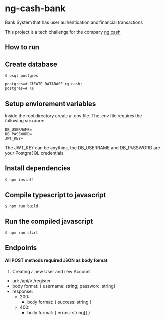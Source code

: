 # ng-cash-bank
Bank System that has user authentication and financial transactions

This project is a tech challenge for the company [ng cash](https://ng.cash/)

## How to run

## Create database
```
$ psql postgres

postgres=# CREATE DATABASE ng_cash;
postgres=# \q
```

## Setup enviorement variables
Inside the root directory create a .env file. The .env file requires the following structure:
```
DB_USERNAME=
DB_PASSWORD=
JWT_KEY=
```
The JWT_KEY can be anything, the DB_USERNAME and DB_PASSWORD are your PostgreSQL credentials

## Install dependencies
```
$ npm install
```

## Compile typescript to javascript
```
$ npm run build
```

## Run the compiled javascript
```
$ npm run start
```

## Endpoints
#### All POST methods required JSON as body format

1. Creating a new User and new Account
  - url: /api/v1/register
  - body format: { username: string; password: string}
  - response:
    - 200:
      - body format: { success: string }
    - 400:
      - body format: { errors: string[] }
